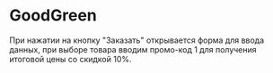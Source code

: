 # GoodGreen
При нажатии на кнопку "Заказать" открывается форма для ввода данных, при выборе товара вводим промо-код 1 для получения итоговой цены со скидкой 10%.